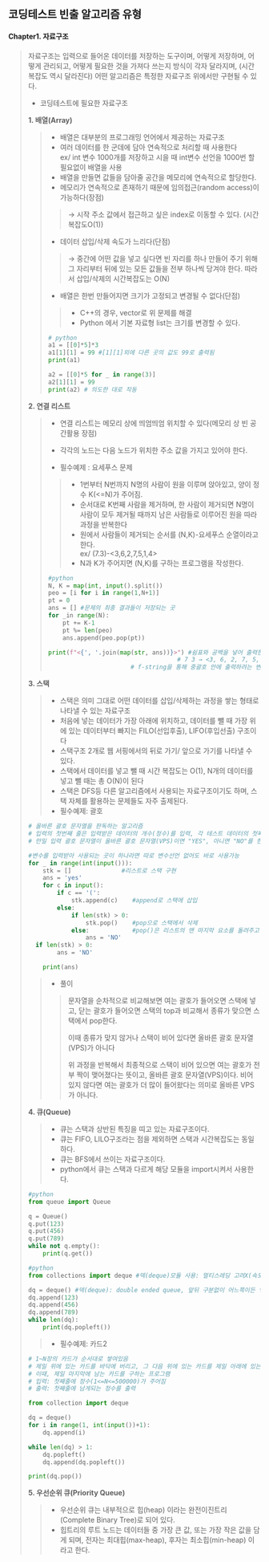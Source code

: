 ## 코딩테스트 빈출 알고리즘 유형



#### Chapter1. 자료구조 

> 자료구조는 입력으로 들어온 데이터를 저장하는 도구이며, 어떻게 저장하며, 어떻게 관리되고, 어떻게 필요한 것을 가져다 쓰는지 방식이 각자 달라지며, (시간복잡도 역시 달라진다) 어떤 알고리즘은 특정한 자료구조 위에서만 구현될 수 있다.  
>
> - 코딩테스트에 필요한 자료구조
>
> **1. 배열(Array)**
>
> > * 배열은 대부분의 프로그래밍 언어에서 제공하는 자료구조
> > * 여러 데이터를 한 군데에 담아 연속적으로 처리할 때 사용한다<br>ex/ int 변수 1000개를 저장하고 시을 때 int변수 선언을 1000번 할 필요없이 배열을 사용 
> > * 배열을 만들면 값들을 담아줄 공간을 메모리에 연속적으로 할당한다.   
> > * 메모리가 연속적으로 존재하기 때문에 임의접근(random access)이 가능하다(장점)
> >
> > > → 시작 주소 값에서 접근하고 싶은 index로 이동할 수 있다. (시간복잡도O(1))
> >
> > - 데이터 삽입/삭제 속도가 느리다(단점)
> >
> > > → 중간에 어떤 값을 넣고 싶다면 빈 자리를 하나 만들어 주기 위해 그 자리부터 뒤에 있는 모든 값들을 전부 하나씩 당겨야 한다. 따라서 삽입/삭제의 시간복잡도는 O(N)
> >
> > * 배열은 한번 만들어지면 크기가 고정되고 변경될 수 없다(단점)
> >
> > > * C++의 경우, vector로 위 문제를 해결
> > > * Python 에서 기본 자료형 list는 크기를 변경할 수 있다. 
> >
> > ```python
> > # python
> > a1 = [[0]*5]*3
> > a1[1][1] = 99 #[1][1]외에 다른 곳의 값도 99로 출력됨 
> > print(a1)
> > 
> > a2 = [[0]*5 for _ in range(3)]
> > a2[1][1] = 99 
> > print(a2) # 의도한 대로 작동 
> > ```
> >
>
> **2. 연결 리스트**
>
> > - 연결 리스트는 메모리 상에 띄엄띄엄 위치할 수 있다(메모리 상 빈 공간활용 장점)
> > - 각각의 노드는 다음 노드가 위치한 주소 값을 가지고 있어야 한다. 
> >
> > - 필수예제 : 요세푸스 문제 
> >
> > > * 1번부터 N번까지 N명의 사람이 원을 이루며 앉아있고, 양이 정수 K(<=N)가 주어짐. 
> > > * 순서대로 K번째 사람을 제거하며, 한 사람이 제거되면 N명이 사람이 모두 제거될 때까지 남은 사람들로 이루어진 원을 따라 과정을 반복한다
> > > * 원에서 사람들이 제거되는 순서를 (N,K)-요세푸스 순열이라고 한다.<br>ex/ (7.3)-<3,6,2,7,5,1,4>
> > > * N과 K가 주어지면 (N,K)를 구하는 프로그램을 작성한다. 
> >
> > ```python
> > #python
> > N, K = map(int, input().split())
> > peo = [i for i in range(1,N+1)]
> > pt = 0
> > ans = [] #문제의 최종 결과들이 저장되는 곳 
> > for _in range(N):
> >     pt += K-1
> >     pt %= len(peo)
> >     ans.append(peo.pop(pt))
> > 
> > print(f"<{', '.join(map(str, ans))}>") #쉼표와 공백을 넣어 출력한다. 
> > 								    # 7 3 → <3, 6, 2, 7, 5, 1, 4>
> >                        # f-string을 통해 중괄호 안에 출력하려는 변수명과 수식을 입력    
> > ```
> >
> > 
>
> **3. 스택**
>
> > * 스택은 의미 그대로 어떤 데이터를 삽입/삭제하는 과정을 쌓는 형태로 나타낼 수 있는 자료구조
> > * 처음에 넣는 데이터가 가장 아래에 위치하고, 데이터를 뺄 때 가장 위에 있는 데이터부터 빠지는 FILO(선입후출), LIFO(후입선출) 구조이다
> > * 스택구조 2개로 웹 서핑에서의 뒤로 가기/ 앞으로 가기를 나타낼 수 있다. 
> > * 스택에서 데이터를 넣고 뺄 때 시간 복잡도는 O(1), N개의 데이터를 넣고 뺄 때는 총 O(N)이 된다
> > * 스택은 DFS등 다른 알고리즘에서 사용되는 자료구조이기도 하며, 스택 자체를 활용하는 문제들도 자주 출제된다. 
> > * 필수예제: 괄호
>
> ```python
> # 올바른 괄호 문자열을 판독하는 알고리즘 
> # 입력의 첫번째 줄은 입력받은 데이터의 개수(정수)를 입력, 각 테스트 데이터의 첫째 줄에는 괄호 문자열이 한줄에 주어짐(길이 2이상 50이하)
> # 만일 입력 괄호 문자열이 올바른 괄호 문자열(VPS)이면 "YES", 아니면 "NO"를 한 줄에 하나씩 출력
> 
> #변수를 입력받아 사용되는 곳이 하나라면 따로 변수선언 없어도 바로 사용가능 
> for _ in range(int(input())):
>     stk = []    			#리스트로 스택 구현 
>     ans = 'yes'				
>     for c in input():
>         if c == '(':
>             stk.append(c)    #append로 스택에 삽입 
>         else:
>             if len(stk) > 0:
>                 stk.pop()    #pop으로 스택에서 삭제
>             else:            #pop()은 리스트의 맨 마지막 요소를 돌려주고 그 요소는 삭제
>                 ans = 'NO'
> 	if len(stk) > 0:
>         ans = 'NO'
> 
>     print(ans)
> 
> ```
>
> > - 풀이 
> >
> > > 문자열을 순차적으로 비교해보면 여는 괄호가 들어오면 스택에 넣고, 닫는 괄호가 들어오면 스택의 top과 비교해서 종류가 맞으면 스택에서 pop한다. 
> > >
> > > 이때 종류가 맞지 않거나 스택이 비어 있다면 올바른 괄호 문자열(VPS)가 아니다 
> > >
> > > 위 과정을 반복해서 최종적으로 스택이 비어 있으면 여는 괄호가 전부 짝이 맺어졌다는 뜻이고, 올바른 괄호 문자열(VPS)이다. 비어 있지 않다면 여는 괄호가 더 많이 들어왔다는 의미로 올바른 VPS가 아니다. 
> >
> > 
>
> **4. 큐(Queue)**
>
> > - 큐는 스택과 상반된 특징을 띠고 있는 자료구조이다. 
> > - 큐는 FIFO, LILO구조라는 점을 제외하면 스택과 시간복잡도는 동일하다. 
> > - 큐는 BFS에서 쓰이는 자료구조이다. 
> > - python에서 큐는 스택과 다르게 해당 모듈을 import시켜서 사용한다. 
>
> ```python
> #python
> from queue import Queue
> 
> q = Queue()
> q.put(123)
> q.put(456)
> q.put(789)
> while not q.empty():
>     print(q.get())
> ```
>
> ```python
> #python
> from collections import deque #덱(deque)모듈 사용: 멀티스레딩 고려X(속도향상)
> 
> dq = deque() #덱(deque): double ended queue, 앞뒤 구분없이 어느쪽이든 넣고 뺄 수 있음 
> dq.append(123)
> dq.append(456)
> dq.append(789)
> while len(dq):
>     print(dq.popleft())
> ```
>
> > - 필수예제: 카드2
>
> ```python
> # 1~N장의 카드가 순서대로 쌓여있음
> # 제일 위에 있는 카드를 바닥에 버리고, 그 다음 위에 있는 카드를 제일 아래에 있는 카드 밑으로 옮긴다. 
> # 이때, 제일 마지막에 남는 카드를 구하는 프로그램
> # 입력: 첫째줄에 정수(1<=N<=500000)가 주어짐
> # 출력: 첫째줄에 남게되는 정수를 출력 
> 
> from collection import deque 
> 
> dq = deque()
> for i in range(1, int(input())+1):
>     dq.append(i)
> 
> while len(dq) > 1:
>     dq.popleft()
>     dq.append(dq.popleft())
> 
> print(dq.pop())
> ```
>
> 
>
> **5. 우선순위 큐(Priority Queue)**
>
> > - 우선순위 큐는 내부적으로 힙(heap) 이라는 완전이진트리(Complete Binary Tree)로 되어 있다.
> > - 힙트리의 루트 노드는 데이터들 중 가장 큰 값, 또는 가장 작은 값을 담게 되며, 전자는 최대힙(max-heap), 후자는 최소힙(min-heap) 이라고 한다. 

